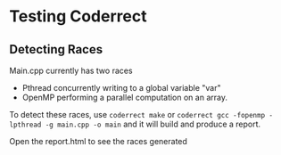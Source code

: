 # Testing Coderrect

## Detecting Races
Main.cpp currently has two races
* Pthread concurrently writing to a global variable "var" 
* OpenMP performing a parallel computation on an array.

To detect these races, use ```coderrect make``` or ```coderrect gcc -fopenmp -lpthread -g main.cpp -o main``` and it will build and produce a report.

Open the report.html to see the races generated
